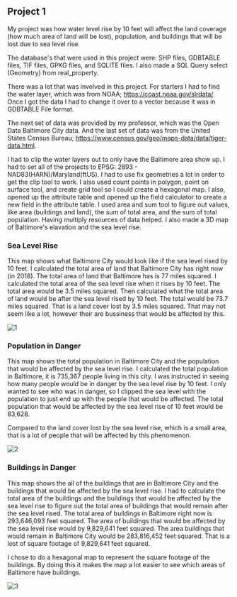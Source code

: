 ## Project 1

My project was how water level rise by 10 feet
will affect the land coverage (how much
area of land will be lost), population, and
buildings that will be lost due to sea level rise.

The database's that were used in this project were:
SHP files, GDBTABLE files, TIF files, GPKG files,
and SQLITE files. I also made a SQL Query select (Geometry) from real_property.

There was a lot that was involved
in this project. For starters I
had to find the water layer, which
was from NOAA; https://coast.noaa.gov/slrdata/.
Once I got the data I had to change
it over to a vector because it was
in GDBTABLE File format.

The next set of data was provided
by my professor, which was the Open
Data Baltimore City data. And the last
set of data was from the United States
Census Bureau; https://www.census.gov/geo/maps-data/data/tiger-data.html.

I had to clip the water layers out
to only have the Baltimore area show up.
I had to set all of the projects to
EPSG: 2893 - NAD83(HARN)/Maryland(ftUS).
I had to use fix geometries a lot in
order to get the clip tool to work.
I also used count points in polygon,
point on surface tool, and create grid tool
so I could create a hexagonal map.
I also, opened up the attribute table and
opened up the field calculator to create
a new field in the attribute table.
I used area and sum tool to figure out
values, like area (buildings and land), the sum of total area, and
the sum of total population. Having multiply
resources of data helped. I also made a 3D map of Baltimore's
elavation and the sea level rise.

### Sea Level Rise

This map shows what Baltimore City would look like if the sea level rised by 10 feet.
I calculated the total area of land that Baltimore City has right now (in 2018). The total
area of land that Baltimore has is 77 miles squared. I calculated the total area of the sea
level rise when it rises by 10 feet. The total area would be 3.5 miles squared. Then calculated
what the total area of land would be after the sea level rised by 10 feet. The total would be 73.7 miles squared.
That is a land cover lost by 3.5 miles squared. That may not seem like a lot, however their are bussiness that would
be affected by this.

![1](https://user-images.githubusercontent.com/42807705/49528933-f97dac80-f882-11e8-909e-0e2d4315538c.PNG)

### Population in Danger

This map shows the total population in Baltimore City and the population that would be affected by the sea level rise.
I calculated the total population in Baltimore, it is 735,367 people living in this city. I was instructed in seeing
how many people would be in danger by the sea level rise by 10 feet. I only wanted to see who was in danger, so
I clipped the sea level with the population to just end up with the people that would be affected. The total population
that would be affected by the sea level rise of 10 feet would be 83,628.

Compared to the land cover lost by the sea level rise, which is a small area, that is a lot of people that will be
affected by this phenomenon.

![2](https://user-images.githubusercontent.com/42807705/49528930-f8e51600-f882-11e8-97c0-bf1e044959b1.PNG)

### Buildings in Danger

This map shows the all of the buildings that are in Baltimore City and the buildings that would be affected by the
sea level rise. I had to calculate the total area of the buildings and the buildings that would be affected by the
sea level rise to figure out the total area of buildings that would remain after the sea level rised. The total area
of buildings in Baltimore right now is 293,646,093 feet squared. The area of buildings that would be affected by the
sea level rise would by 9,829,641 feet squared. The area buildings that would remain in Baltimore City would be
283,816,452 feet squared. That is a lost of square footage of 9,829,641 feet squared.

I chose to do a hexagonal map to represent the square footage of the buildings. By doing this it makes the map
a lot easier to see which areas of Baltimore have buildings.

![3](https://user-images.githubusercontent.com/42807705/49528932-f8e51600-f882-11e8-900b-aa15e56587e5.PNG)

